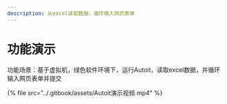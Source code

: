 ```yaml
---
description: 从excel读取数据，循环填入网页表单
---
```


# 功能演示

功能场景：基于虚拟机，绿色软件环境下，运行Autoit，读取excel数据，并循环输入网页表单并提交

{% file src="../.gitbook/assets/Autoit演示视频.mp4" %}
